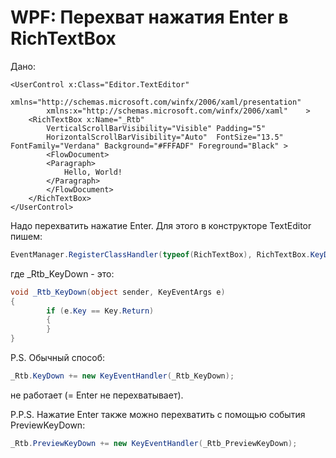 # WPF: Перехват нажатия Enter в RichTextBox
Дано:
```xaml
<UserControl x:Class="Editor.TextEditor"
    	xmlns="http://schemas.microsoft.com/winfx/2006/xaml/presentation"
    	xmlns:x="http://schemas.microsoft.com/winfx/2006/xaml"    >
  	<RichTextBox x:Name="_Rtb"
    	VerticalScrollBarVisibility="Visible" Padding="5"
    	HorizontalScrollBarVisibility="Auto"  FontSize="13.5" FontFamily="Verdana" Background="#FFFADF" Foreground="Black" >
    	<FlowDocument>
      	<Paragraph>
        	Hello, World!
      	</Paragraph>
    	</FlowDocument>
  	</RichTextBox>
</UserControl>
```
Надо перехватить нажатие Enter. Для этого в конструкторе TextEditor пишем:
```c#
EventManager.RegisterClassHandler(typeof(RichTextBox), RichTextBox.KeyDownEvent, new KeyEventHandler(_Rtb_KeyDown));
```
где _Rtb_KeyDown - это:
```c#
void _Rtb_KeyDown(object sender, KeyEventArgs e)
{
    	if (e.Key == Key.Return)
    	{
    	}
}
```
P.S.
Обычный способ:
```c#
_Rtb.KeyDown += new KeyEventHandler(_Rtb_KeyDown);
```
не работает (= Enter не перехватывает).

P.P.S.
Нажатие Enter также можно перехватить с помощью события PreviewKeyDown:
```c#
_Rtb.PreviewKeyDown += new KeyEventHandler(_Rtb_PreviewKeyDown);
```
